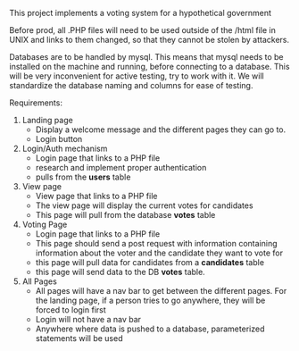 This project implements a voting system for a hypothetical government

Before prod, all .PHP files will need to be used outside of the /html file in UNIX and links to them changed, so that they cannot be stolen by attackers.

Databases are to be handled by mysql. This means that mysql needs to be installed on the machine and running, before connecting to a database. This will be very inconvenient for active testing, try to work with it. We will standardize the database naming and columns for ease of testing. 

Requirements:

1. Landing page
   - Display a welcome message and the different pages they can go to.
   - Login button
3. Login/Auth mechanism
   - Login page that links to a PHP file
   - research and implement proper authentication
   - pulls from the **users** table 
5. View page
   - View page that links to a PHP file
   - The view page will display the current votes for candidates
   - This page will pull from the database **votes** table
7. Voting Page
   - Login page that links to a PHP file
   - This page should send a post request with information containing information about the voter and the candidate they want to vote for
   - this page will pull data for candidates from a **candidates** table 
   - this page will send data to the DB **votes** table.
9. All Pages
   - All pages will have a nav bar to get between the different pages. For the landing page, if a person tries to go anywhere, they will be forced to login first
   - Login will not have a nav bar
   - Anywhere where data is pushed to a database, parameterized statements will be used
